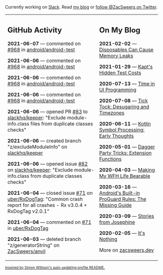 Currently working on [Slack](https://slack.com/). Read [my blog](https://zacsweers.dev/) or [follow @ZacSweers on Twitter](https://twitter.com/ZacSweers).

<table><tr><td valign="top" width="60%">

## GitHub Activity
<!-- githubActivity starts -->
**2021-06-07** — commented on [#968](https://github.com/android/android-test/issues/968#issuecomment-855564144) in [android/android-test](https://api.github.com/repos/android/android-test)

**2021-06-06** — commented on [#968](https://github.com/android/android-test/issues/968#issuecomment-855553305) in [android/android-test](https://api.github.com/repos/android/android-test)

**2021-06-06** — commented on [#968](https://github.com/android/android-test/issues/968#issuecomment-855552357) in [android/android-test](https://api.github.com/repos/android/android-test)

**2021-06-06** — commented on [#968](https://github.com/android/android-test/issues/968#issuecomment-855551943) in [android/android-test](https://api.github.com/repos/android/android-test)

**2021-06-06** — opened PR [#83](https://api.github.com/repos/slackhq/keeper/pulls/83) to [slackhq/keeper](https://api.github.com/repos/slackhq/keeper): "Exclude module-info.class files from duplicate classes checks"

**2021-06-06** — created branch "z/excludeModuleInfo" on [slackhq/keeper](https://api.github.com/repos/slackhq/keeper)

**2021-06-06** — opened issue [#82](https://api.github.com/repos/slackhq/keeper/issues/82) on [slackhq/keeper](https://api.github.com/repos/slackhq/keeper): "Exclude module-info.class from duplicate classes checks"

**2021-06-04** — closed issue [#71](https://api.github.com/repos/uber/RxDogTag/issues/71) on [uber/RxDogTag](https://api.github.com/repos/uber/RxDogTag): "Common crash report for all crashes - Rx v3.0.4 + RxDogTag v2.0.1"

**2021-06-04** — commented on [#71](https://github.com/uber/RxDogTag/issues/71#issuecomment-854400952) in [uber/RxDogTag](https://api.github.com/repos/uber/RxDogTag)

**2021-06-03** — deleted branch "z/generatorString" on [ZacSweers/anvil](https://api.github.com/repos/ZacSweers/anvil)
<!-- githubActivity ends -->
</td><td valign="top" width="40%">

## On My Blog
<!-- blog starts -->
**2021-02-02** — [Disposables Can Cause Memory Leaks](https://www.zacsweers.dev/disposables-can-cause-memory-leaks/)

**2021-01-29** — [Kapt's Hidden Test Costs](https://www.zacsweers.dev/kapts-hidden-test-costs/)

**2020-07-13** — [Time in UI Programming](https://www.zacsweers.dev/time-in-ui/)

**2020-07-08** — [Tick Tock: Desugaring and Timezones](https://www.zacsweers.dev/ticktock-desugaring-timezones/)

**2020-06-11** — [Kotlin Symbol Processing: Early Thoughts](https://www.zacsweers.dev/kotlin-symbol-processor-early-thoughts/)

**2020-05-01** — [Dagger Party Tricks: Extension Functions](https://www.zacsweers.dev/dagger-party-tricks-extension-functions/)

**2020-04-03** — [Making My WFH Life Bearable](https://www.zacsweers.dev/making-wfh-life-bearable/)

**2020-03-16** — [Android's Built-in ProGuard Rules: The Missing Guide](https://www.zacsweers.dev/android-proguard-rules/)

**2020-03-09** — [Stories from Josephine](https://www.zacsweers.dev/stories-from-josephine/)

**2020-02-05** — [It's Nothing](https://www.zacsweers.dev/its-nothing/)
<!-- blog ends -->
More on [zacsweers.dev](https://zacsweers.dev/)
</td></tr></table>

<sub><a href="https://simonwillison.net/2020/Jul/10/self-updating-profile-readme/">Inspired by Simon Willison's auto-updating profile README.</a></sub>